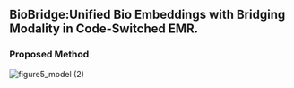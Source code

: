 ## BioBridge:Unified Bio Embeddings with Bridging Modality in Code-Switched EMR.

### Proposed Method
![figure5_model (2)](https://github.com/jjy961228/BioBridge/assets/93771104/2837d797-1344-480c-a959-a43354099912)
